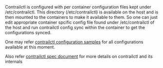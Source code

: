 Contrailctl is configured with per container configuration files kept under /etc/contrailctl. This directory (/etc/contrailctl) is available on the host and is then mounted to the containers to make it available to them. So one can just edit appropriate container spcific config file found under /etc/contrailctl of the host and run contrailctl config sync within the container to get the configurations synced.

One may refer [contrailctl configuration samples](https://github.com/Juniper/contrail-docker/tree/master/tools/python-contrailctl/examples/configs) for all configurations available at this moment.

Also refer [contrailctl spec document](https://github.com/Juniper/contrail-docker/blob/master/specs/contrailctl.md) for more details on contrailctl and its internals